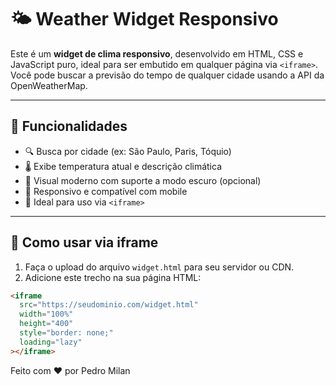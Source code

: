 # 🌤️ Weather Widget Responsivo

Este é um **widget de clima responsivo**, desenvolvido em HTML, CSS e JavaScript puro, ideal para ser embutido em qualquer página via `<iframe>`.  
Você pode buscar a previsão do tempo de qualquer cidade usando a API da OpenWeatherMap.

---

## 🔧 Funcionalidades

- 🔍 Busca por cidade (ex: São Paulo, Paris, Tóquio)
- 🌡️ Exibe temperatura atual e descrição climática
- 🎨 Visual moderno com suporte a modo escuro (opcional)
- 📱 Responsivo e compatível com mobile
- 🧩 Ideal para uso via `<iframe>`

---

## 🚀 Como usar via iframe

1. Faça o upload do arquivo `widget.html` para seu servidor ou CDN.
2. Adicione este trecho na sua página HTML:

```html
<iframe
  src="https://seudominio.com/widget.html"
  width="100%"
  height="400"
  style="border: none;"
  loading="lazy"
></iframe>
```

Feito com ❤️ por Pedro Milan
